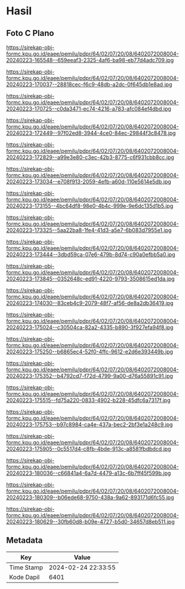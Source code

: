 # Hasil

## Foto C Plano

https://sirekap-obj-formc.kpu.go.id/eaee/pemilu/pdpr/64/02/07/20/08/6402072008004-20240223-165548--659eeaf3-2325-4af6-ba98-eb77d4adc709.jpg

https://sirekap-obj-formc.kpu.go.id/eaee/pemilu/pdpr/64/02/07/20/08/6402072008004-20240223-170037--28818cec-f6c9-48db-a2dc-0f645db1e8ad.jpg

https://sirekap-obj-formc.kpu.go.id/eaee/pemilu/pdpr/64/02/07/20/08/6402072008004-20240223-170725--c0da3471-ec74-4216-a783-afc084ef4dbd.jpg

https://sirekap-obj-formc.kpu.go.id/eaee/pemilu/pdpr/64/02/07/20/08/6402072008004-20240223-172449--97f02ed8-3944-4ce0-84ec-29844f3c8478.jpg

https://sirekap-obj-formc.kpu.go.id/eaee/pemilu/pdpr/64/02/07/20/08/6402072008004-20240223-172829--a99e3e80-c3ec-42b3-8775-c6f931cbb8cc.jpg

https://sirekap-obj-formc.kpu.go.id/eaee/pemilu/pdpr/64/02/07/20/08/6402072008004-20240223-173034--e708f913-2059-4efb-a60d-110e5614e5db.jpg

https://sirekap-obj-formc.kpu.go.id/eaee/pemilu/pdpr/64/02/07/20/08/6402072008004-20240223-173155--4bc64df8-98e0-4b4c-999e-9e6dc135d1b5.jpg

https://sirekap-obj-formc.kpu.go.id/eaee/pemilu/pdpr/64/02/07/20/08/6402072008004-20240223-173325--5aa22ba8-1fe4-41d3-a5e7-6b083d7955e1.jpg

https://sirekap-obj-formc.kpu.go.id/eaee/pemilu/pdpr/64/02/07/20/08/6402072008004-20240223-173444--3dbd59ca-07e6-479b-8d74-c90a0efbb5a0.jpg

https://sirekap-obj-formc.kpu.go.id/eaee/pemilu/pdpr/64/02/07/20/08/6402072008004-20240223-173845--0352648c-ed91-4220-9793-3508615ed1da.jpg

https://sirekap-obj-formc.kpu.go.id/eaee/pemilu/pdpr/64/02/07/20/08/6402072008004-20240223-174030--83ceb4c9-2079-48f7-af56-de8a2db36419.jpg

https://sirekap-obj-formc.kpu.go.id/eaee/pemilu/pdpr/64/02/07/20/08/6402072008004-20240223-175024--c30504ca-82a2-4335-b890-3f927efa94f8.jpg

https://sirekap-obj-formc.kpu.go.id/eaee/pemilu/pdpr/64/02/07/20/08/6402072008004-20240223-175250--b6865ec4-52f0-4ffc-9612-e2d6e393449b.jpg

https://sirekap-obj-formc.kpu.go.id/eaee/pemilu/pdpr/64/02/07/20/08/6402072008004-20240223-175352--b4792cd7-f72d-4799-9a00-d76a55891c91.jpg

https://sirekap-obj-formc.kpu.go.id/eaee/pemilu/pdpr/64/02/07/20/08/6402072008004-20240223-175515--fd75a220-0833-4902-b228-45dfc6a7317f.jpg

https://sirekap-obj-formc.kpu.go.id/eaee/pemilu/pdpr/64/02/07/20/08/6402072008004-20240223-175753--b97c8984-ca4e-437a-bec2-2bf3e1a248c9.jpg

https://sirekap-obj-formc.kpu.go.id/eaee/pemilu/pdpr/64/02/07/20/08/6402072008004-20240223-175905--0c5517d4-c8fb-4bde-913c-a8581fbdbdcd.jpg

https://sirekap-obj-formc.kpu.go.id/eaee/pemilu/pdpr/64/02/07/20/08/6402072008004-20240223-180036--c66841a4-6a7d-4479-a13c-6b7ff45f599b.jpg

https://sirekap-obj-formc.kpu.go.id/eaee/pemilu/pdpr/64/02/07/20/08/6402072008004-20240223-180309--b06ede68-9750-438a-9a62-893171d6fc55.jpg

https://sirekap-obj-formc.kpu.go.id/eaee/pemilu/pdpr/64/02/07/20/08/6402072008004-20240223-180629--30fb60d8-b09e-4727-b5d0-34657d8eb511.jpg


## Metadata

| Key        | Value               |
| ---------- | ------------------- |
| Time Stamp | 2024-02-24 22:33:55 |
| Kode Dapil | 6401                |




